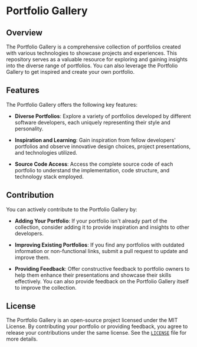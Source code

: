 # Portfolio Gallery

## Overview

The Portfolio Gallery is a comprehensive collection of portfolios created with various technologies to showcase projects and experiences. This repository serves as a valuable resource for exploring and gaining insights into the diverse range of portfolios. You can also leverage the Portfolio Gallery to get inspired and create your own portfolio.

## Features

The Portfolio Gallery offers the following key features:

- **Diverse Portfolios**: Explore a variety of portfolios developed by different software developers, each uniquely representing their style and personality.

- **Inspiration and Learning**: Gain inspiration from fellow developers' portfolios and observe innovative design choices, project presentations, and technologies utilized.

- **Source Code Access**: Access the complete source code of each portfolio to understand the implementation, code structure, and technology stack employed.

## Contribution

You can actively contribute to the Portfolio Gallery by:

- **Adding Your Portfolio**: If your portfolio isn't already part of the collection, consider adding it to provide inspiration and insights to other developers.

- **Improving Existing Portfolios**: If you find any portfolios with outdated information or non-functional links, submit a pull request to update and improve them.

- **Providing Feedback**: Offer constructive feedback to portfolio owners to help them enhance their presentations and showcase their skills effectively. You can also provide feedback on the Portfolio Gallery itself to improve the collection.

## License

The Portfolio Gallery is an open-source project licensed under the MIT License. By contributing your portfolio or providing feedback, you agree to release your contributions under the same license. See the [`LICENSE`](LICENSE) file for more details.
